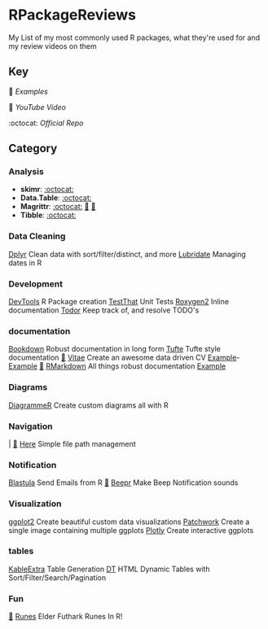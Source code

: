 # RPackageReviews

My List of my most commonly used R packages, what they're used for and my review videos on them

## Key

:page_facing_up: _Examples_

:movie_camera: _YouTube Video_

:octocat: _Official Repo_

## Category

### Analysis

- **skimr**: [:octocat:](https://github.com/ropensci/skimr)
- **Data.Table**: [:octocat:](https://github.com/Rdatatable/data.table)
- **Magrittr**: [:octocat:](https://github.com/tidyverse/magrittr) [:movie_camera:](https://www.youtube.com/watch?v=03kD1sgSyQI) [:page_facing_up:](./examples/magrittr)
- **Tibble**: [:octocat:](https://github.com/tidyverse/tibble) 

### Data Cleaning

[Dplyr](https://github.com/tidyverse/dplyr) Clean data with sort/filter/distinct, and more 
[Lubridate](https://github.com/tidyverse/lubridate) Managing dates in R 

### Development

[DevTools](https://github.com/r-lib/devtools) R Package creation
[TestThat](https://github.com/r-lib/testthat) Unit Tests
[Roxygen2](https://github.com/r-lib/roxygen2) Inline documentation 
[Todor](https://github.com/dokato/todor) Keep track of, and resolve TODO's 

### documentation

[Bookdown](https://github.com/rstudio/bookdown) Robust documentation in long form 
[Tufte](https://github.com/rstudio/tufte) Tufte style documentation 
[:movie_camera:](https://www.youtube.com/watch?v=ntQvuCZpqjQ) [Vitae](https://github.com/mitchelloharawild/vitae) Create an awesome data driven CV [Example](./examples/vitae)-[Example](https://github.com/tallguyjenks/CV) 
[:movie_camera:](https://bit.ly/2E1E4lN) [RMarkdown](https://github.com/rstudio/rmarkdown) All things robust documentation [Example](./examples/) 

### Diagrams

[DiagrammeR](https://github.com/rich-iannone/DgrammeR) Create custom diagrams all with R

### Navigation

| [:movie_camera:](https://www.youtube.com/watch?v=5ZfFLamFBZM) [Here](https://github.com/r-lib/here) Simple file path management 

### Notification

[Blastula](https://github.com/rich-iannone/blastula) Send Emails from R 
[:movie_camera:](https://youtu.be/rcE_E5vMTgg) [Beepr](https://github.com/rasmusab/beepr) Make Beep Notification sounds 

### Visualization

[ggplot2](https://github.com/tidyverse/ggplot2) Create beautiful custom data visualizations
[Patchwork](https://github.com/thomasp85/patchwork) Create a single image containing multiple ggplots 
[Plotly](https://github.com/ropensci/plotly) Create interactive ggplots

### tables

[KableExtra](https://github.com/haozhu233/kableExtra) Table Generation 
[DT](https://github.com/rstudio/DT) HTML Dynamic Tables with Sort/Filter/Search/Pagination

### Fun

[:movie_camera:](https://www.youtube.com/watch?v=G-QuYafXdgk) [Runes](https://github.com/tallguyjenks/runes) Elder Futhark Runes In R!  
